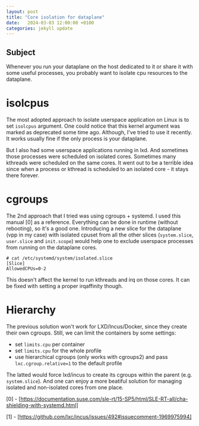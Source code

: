 ```yaml
---
layout: post
title: "Core isolation for dataplane"
date:   2024-03-03 12:00:00 +0100
categories: jekyll update
---
```


## Subject
Whenever you run your dataplane on the host dedicated to it or share it with some useful processes, you probably want to isolate cpu resources to the dataplane. 

# isolcpus
The most adopted approach to isolate userspace application on Linux is to set `isolcpus` argument. One could notice that this kernel argument was marked as deprecated some time ago. Although, I've tried to use it recently. It works usually fine if the only process is your dataplane.

But I also had some userspace applications running in lxd. And sometimes those processes were scheduled on isolated cores. Sometimes many kthreads were scheduled on the same cores. It went out to be a terrible idea since when a process or kthread is scheduled to an isolated core - it stays there forever.

# cgroups
The 2nd approach that I tried was using cgroups + systemd. I used this manual [0] as a reference. Everything can be done in runtime (without rebooting), so it's a good one. Introducing a new slice for the dataplane (vpp in my case) with isolated cpuset from all the other slices (`system.slice`, `user.slice` and `init.scope`) would help one to exclude userspace processes from running on the dataplane cores.

```
# cat /etc/systemd/system/isolated.slice
[Slice]
AllowedCPUs=0-2
```

This doesn't affect the kernel to run kthreads and irq on those cores. It can be fixed with setting a proper irqaffinity though.

# Hierarchy
The previous solution won't work for LXD/Incus/Docker, since they create their own cgroups. Still, we can limit the containers by some settings:
* set `limits.cpu` per container
* set `limits.cpu` for the whole profile
* use hierarchical cgroups (only works with cgroups2) and pass `lxc.cgroup.relative=1` to the default profile

The latted would force lxd/incus to create its cgroups within the parent (e.g. `system.slice`). And one can enjoy a more beatiful solution for managing isolated and non-isolated cores from one place.

[0] - [https://documentation.suse.com/sle-rt/15-SP5/html/SLE-RT-all/cha-shielding-with-systemd.html]

[1] - [https://github.com/lxc/incus/issues/492#issuecomment-1969975994]


